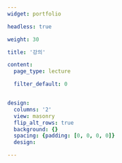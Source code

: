```yaml
---
widget: portfolio

headless: true

weight: 30

title: '강의'

content:
  page_type: lecture

  filter_default: 0


design:
  columns: '2'
  view: masonry
  flip_alt_rows: true
  background: {}
  spacing: {padding: [0, 0, 0, 0]}
  design:

---
```

